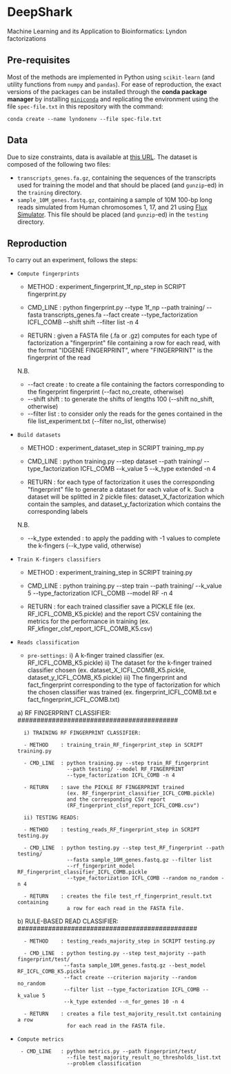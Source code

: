 # DeepShark
Machine Learning and its Application to Bioinformatics: Lyndon factorizations

## Pre-requisites

Most of the methods are implemented in Python using `scikit-learn` (and utility
functions from `numpy` and `pandas`).
For ease of reproduction, the exact versions of the packages can be installed
through the **conda package manager** by installing
[`miniconda`](https://docs.conda.io/en/latest/miniconda.html) and replicating
the environment using the file `spec-file.txt` in this repository with the
command:

```
conda create --name lyndonenv --file spec-file.txt
```

## Data

Due to size constraints, data is available at [this
URL](https://drive.google.com/drive/folders/1_E-wKUA6PNSMqIa2jBGyFMiak4ilDsK3).
The dataset is composed of the following two files:

- `transcripts_genes.fa.gz`, containing the sequences of the transcripts used
  for training the model and that should be placed (and `gunzip`-ed) in the
  `training` directory.
- `sample_10M_genes.fastq.gz`, containing a sample of 10M 100-bp long reads
  simulated from Human chromosomes 1, 17, and 21 using [Flux
  Simulator](https://dx.doi.org/10.1093/nar/gks666). This file should be placed
  (and `gunzip`-ed) in the `testing` directory.


## Reproduction

To carry out an experiment, follows the steps:

- `Compute fingerprints` 

    - METHOD   : experiment_fingerprint_1f_np_step in SCRIPT fingerprint.py

    - CMD_LINE : python fingerprint.py --type 1f_np --path training/ 
                 --fasta transcripts_genes.fa --fact create 
                 --type_factorization ICFL_COMB --shift shift 
                 --filter list -n 4

    - RETURN   : given a FASTA file (.fa or .gz) computes for each type of 
                 factorization a "fingerprint" file containing a row for each 
                 read, with the format "IDGENE FINGERPRINT", where 
                 "FINGERPRINT" is the fingerprint of the read

    N.B.
    * --fact create : to create a file containing the factors corresponding 
                      to the fingerprint fingerprint (--fact no_create, 
                      otherwise)
    * --shift shift : to generate the shifts of lengths 100 (--shift no_shift, 
                      otherwise)
    * --filter list : to consider only the reads for the genes contained in 
                      the file list_experiment.txt (--filter no_list, otherwise)


- `Build datasets`

    - METHOD   : experiment_dataset_step in SCRIPT training_mp.py

    - CMD_LINE : python training.py --step dataset --path training/ 
                 --type_factorization ICFL_COMB  --k_value 5
                 --k_type extended -n 4

    - RETURN   : for each type of factorization it uses the corresponding 
                 "fingerprint" file to generate a dataset for each value of k. 
                 Such a dataset will be splitted in 2 pickle files: 
                 dataset_X_factorization which contain the samples, and 
                 dataset_y_factorization which contains the corresponding labels

    N.B.
    * --k_type extended : to apply the padding with -1 values to complete the 
                          k-fingers (--k_type valid, otherwise)


- `Train K-fingers classifiers`

     - METHOD   : experiment_training_step in SCRIPT training.py

    - CMD_LINE : python training.py --step train --path training/ --k_value 5
                 --type_factorization ICFL_COMB  --model RF -n 4

    - RETURN   : for each trained classifier save a PICKLE file 
                 (ex. RF_ICFL_COMB_K5.pickle) and the report CSV containing 
                 the metrics for the performance in training 
                 (ex. RF_kfinger_clsf_report_ICFL_COMB_K5.csv)


- `Reads classification`

    - `pre-settings:`
        i) A k-finger trained classifier (ex. RF_ICFL_COMB_K5.pickle)
        ii) The dataset for the k-finger trained classifier chosen 
           (ex. dataset_X_ICFL_COMB_K5.pickle, dataset_y_ICFL_COMB_K5.pickle)
        iii) The fingerprint and fact_fingerprint corresponding to the type of 
           factorization for which the chosen classifier was trained 
           (ex. fingerprint_ICFL_COMB.txt e fact_fingerprint_ICFL_COMB.txt)

    a) RF FINGERPRINT CLASSIFIER: ##########################################

        i) TRAINING RF FINGERPRINT CLASSIFIER:

        - METHOD    : training_train_RF_fingerprint_step in SCRIPT training.py

        - CMD_LINE  : python training.py --step train_RF_fingerprint 
                      --path testing/ --model RF_FINGERPRINT
                      --type_factorization ICFL_COMB -n 4

        - RETURN    : save the PICKLE RF FINGERPRINT trained 
                      (ex. RF_fingerprint_classifier_ICFL_COMB.pickle)
                      and the corresponding CSV report 
                      (RF_fingerprint_clsf_report_ICFL_COMB.csv")

        ii) TESTING READS:

        - METHOD    : testing_reads_RF_fingerprint_step in SCRIPT testing.py

        - CMD_LINE  : python testing.py --step test_RF_fingerprint --path testing/ 
                      --fasta sample_10M_genes.fastq.gz --filter list
                      --rf_fingerprint_model RF_fingerprint_classifier_ICFL_COMB.pickle  
                      --type_factorization ICFL_COMB --random no_random -n 4

        - RETURN    : creates the file test_rf_fingerprint_result.txt containing 
                      a row for each read in the FASTA file. 
                      

    b) RULE-BASED READ CLASSIFIER: ###############################################

        - METHOD    : testing_reads_majority_step in SCRIPT testing.py

        - CMD_LINE  : python testing.py --step test_majority --path fingerprint/test/ 
                     --fasta sample_10M_genes.fastq.gz --best_model RF_ICFL_COMB_K5.pickle 
                     --fact create --criterion majority --random no_random
                     --filter list --type_factorization ICFL_COMB --k_value 5 
                     --k_type extended --n_for_genes 10 -n 4

        - RETURN    : creates a file test_majority_result.txt containing a row 
                      for each read in the FASTA file. 


- `Compute metrics`

       - CMD_LINE   : python metrics.py --path fingerprint/test/ 
                      --file test_majority_result_no_thresholds_list.txt 
                      --problem classification

